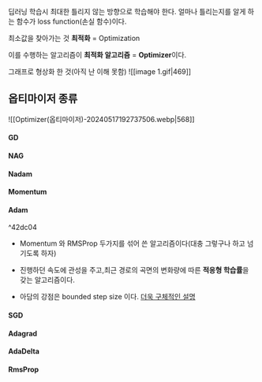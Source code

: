 딥러닝 학습시 최대한 틀리지 않는 방향으로 학습해야 한다.
얼마나 틀리는지를 알게 하는 함수가 loss function(손실 함수)이다.

최소값을 찾아가는 것 **최적화** = Optimization

이를 수행하는 알고리즘이 **최적화 알고리즘** = **Optimizer**이다.

그래프로 형상화 한 것(아직 난 이해 못함)
![[image 1.gif|469]]
## 옵티마이저 종류
 ![[Optimizer(옵티마이저)-20240517192737506.webp|568]]
 
#### GD
#### NAG
#### Nadam
#### Momentum
#### Adam

^42dc04

- Momentum 와 RMSProp 두가지를 섞어 쓴 알고리즘이다(대충 그렇구나 하고 넘기도록 하자)

- 진행하던 속도에 관성을 주고,최근 경로의 곡면의 변화량에 따른 **적응형 학습률**을 갖는 알고리즘이다.

- 아담의 강점은 bounded step size 이다.
[더욱 구체적인 설명](https://velog.io/@freesky/Optimizer)

#### SGD
#### Adagrad
#### AdaDelta
#### RmsProp

